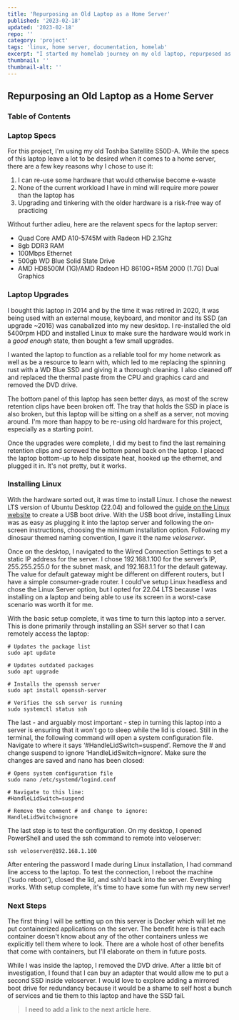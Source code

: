 ```yaml
---
title: 'Repurposing an Old Laptop as a Home Server'
published: '2023-02-18'
updated: '2023-02-18'
repo: ''
category: 'project'
tags: 'linux, home server, documentation, homelab'
excerpt: "I started my homelab journey on my old laptop, repurposed as a home server."
thumbnail: ''
thumbnail-alt: ''
---
```


## Repurposing an Old Laptop as a Home Server

### Table of Contents

### Laptop Specs

For this project, I'm using my old Toshiba Satellite S50D-A. While the specs of this laptop leave a lot to be desired when it comes to a home server, there are a few key reasons why I chose to use it:

1. I can re-use some hardware that would otherwise become e-waste
2. None of the current workload I have in mind will require more power than the laptop has
3. Upgrading and tinkering with the older hardware is a risk-free way of practicing

Without further adieu, here are the relavent specs for the laptop server:

 - Quad Core AMD A10-5745M with Radeon HD 2.1Ghz
 - 8gb DDR3 RAM
 - 100Mbps Ethernet
 - 500gb WD Blue Solid State Drive
 - AMD HD8500M (1G)/AMD Radeon HD 8610G+R5M 2000 (1.7G) Dual Graphics

### Laptop Upgrades

I bought this laptop in 2014 and by the time it was retired in 2020, it was being used with an external mouse, keyboard, and monitor and its SSD (an upgrade ~2016) was canabalized into my new desktop. I re-installed the old 5400rpm HDD and installed Linux to make sure the hardware would work in a *good enough* state, then bought a few small upgrades. 

I wanted the laptop to function as a reliable tool for my home network as well as be a resource to learn with, which led to me replacing the spinning rust with a WD Blue SSD and giving it a thorough cleaning. I also cleaned off and replaced the thermal paste from the CPU and graphics card and removed the DVD drive. 

The bottom panel of this laptop has seen better days, as most of the screw retention clips have been broken off. The tray that holds the SSD in place is also broken, but this laptop will be sitting on a shelf as a server, not moving around. I'm more than happy to be re-using old hardware for this project, especially as a starting point.

Once the upgrades were complete, I did my best to find the last remaining retention clips and screwed the bottom panel back on the laptop. I placed the laptop bottom-up to help dissipate heat, hooked up the ethernet, and plugged it in. It's not pretty, but it works.

### Installing Linux 

With the hardware sorted out, it was time to install Linux. I chose the newest LTS version of Ubuntu Desktop (22.04) and followed the [guide on the Linux website](https://ubuntu.com/tutorials/create-a-usb-stick-on-windows#1-overview) to create a USB boot drive. With the USB boot drive, installing Linux was as easy as plugging it into the laptop server and following the on-screen instructions, choosing the minimum installation option. Following my dinosaur themed naming convention, I gave it the name *veloserver*.

Once on the desktop, I navigated to the Wired Connection Settings to set a static IP address for the server. I chose 192.168.1.100 for the server’s IP, 255.255.255.0 for the subnet mask, and 192.168.1.1 for the default gateway. The value for default gateway might be different on different routers, but I have a simple consumer-grade router. I could've setup Linux headless and chose the Linux Server option, but I opted for 22.04 LTS because I was installing on a laptop and being able to use its screen in a worst-case scenario was worth it for me. 

With the basic setup complete, it was time to turn this laptop into a server. This is done primarily through installing an SSH server so that I can remotely access the laptop:

``` 
# Updates the package list
sudo apt update

# Updates outdated packages
sudo apt upgrade

# Installs the openssh server 
sudo apt install openssh-server

# Verifies the ssh server is running
sudo systemctl status ssh
```

The last - and arguably most important - step in turning this laptop into a server is ensuring that it won't go to sleep while the lid is closed. Still in the terminal, the following command will open a system configuration file. Navigate to where it says ‘#HandleLidSwitch=suspend’. Remove the # and change suspend to ignore ‘HandleLidSwitch=ignore’. Make sure the changes are saved and nano has been closed:

```
# Opens system configuration file
sudo nano /etc/systemd/logind.conf

# Navigate to this line:
#HandleLidSwitch=suspend

# Remove the comment # and change to ignore:
HandleLidSwitch=ignore
```

The last step is to test the configuration. On my desktop, I opened PowerShell and used the ssh command to remote into veloserver:

```
ssh veloserver@192.168.1.100
```

After entering the password I made during Linux installation, I had command line access to the laptop. To test the connection, I reboot the machine ('sudo reboot'), closed the lid, and ssh'd back into the server. Everything works. With setup complete, it's time to have some fun with my new server!

### Next Steps

The first thing I will be setting up on this server is Docker which will let me put containerized applications on the server. The benefit here is that each container doesn't know about any of the other containers unless we explicitly tell them where to look. There are a whole host of other benefits that come with containers, but I'll elaborate on them in future posts. 

While I was inside the laptop, I removed the DVD drive. After a little bit of investigation, I found that I can buy an adapter that would allow me to put a second SSD inside veloserver. I would love to explore adding a mirrored boot drive for redundancy because it would be a shame to self host a bunch of services and tie them to this laptop and have the SSD fail. 

> I need to add a link to the next article here. 